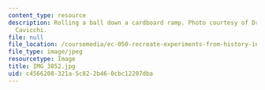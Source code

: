 ```yaml
---
content_type: resource
description: Rolling a ball down a cardboard ramp. Photo courtesy of Dr. Elizabeth
  Cavicchi.
file: null
file_location: /coursemedia/ec-050-recreate-experiments-from-history-inform-the-future-from-the-past-galileo-january-iap-2010/c4566208321a5c822b460cbc12207dba_IMG_3852.jpg
file_type: image/jpeg
resourcetype: Image
title: IMG_3852.jpg
uid: c4566208-321a-5c82-2b46-0cbc12207dba
---
```

